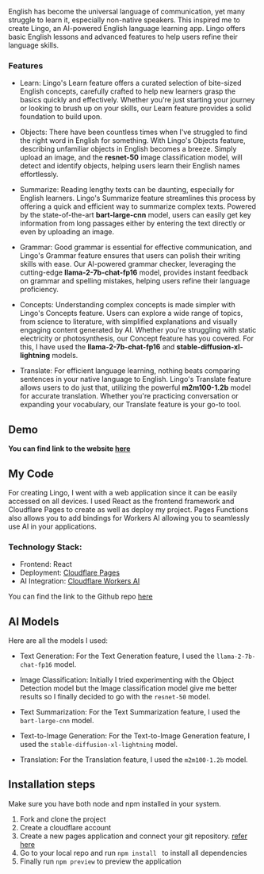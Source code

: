 English has become the universal language of communication, yet many struggle to learn it, especially non-native speakers. This inspired me to create Lingo, an AI-powered English language learning app. Lingo offers basic English lessons and advanced features to help users refine their language skills.

### Features

- Learn: Lingo's Learn feature offers a curated selection of bite-sized English concepts, carefully crafted to help new learners grasp the basics quickly and effectively. Whether you're just starting your journey or looking to brush up on your skills, our Learn feature provides a solid foundation to build upon.

- Objects: There have been countless times when I've struggled to find the right word in English for something. With Lingo's Objects feature, describing unfamiliar objects in English becomes a breeze. Simply upload an image, and the **resnet-50** image classification model, will detect and identify objects, helping users learn their English names effortlessly.

- Summarize: Reading lengthy texts can be daunting, especially for English learners. Lingo's Summarize feature streamlines this process by offering a quick and efficient way to summarize complex texts. Powered by the state-of-the-art **bart-large-cnn** model, users can easily get key information from long passages either by entering the text directly or even by uploading an image.

- Grammar: Good grammar is essential for effective communication, and Lingo's Grammar feature ensures that users can polish their writing skills with ease. Our AI-powered grammar checker, leveraging the cutting-edge **llama-2-7b-chat-fp16** model, provides instant feedback on grammar and spelling mistakes, helping users refine their language proficiency.

- Concepts: Understanding complex concepts is made simpler with Lingo's Concepts feature. Users can explore a wide range of topics, from science to literature, with simplified explanations and visually engaging content generated by AI. Whether you're struggling with static electricity or photosynthesis, our Concept feature has you covered. For this, I have used the **llama-2-7b-chat-fp16** and **stable-diffusion-xl-lightning** models.

- Translate: For efficient language learning, nothing beats comparing sentences in your native language to English. Lingo's Translate feature allows users to do just that, utilizing the powerful **m2m100-1.2b** model for accurate translation. Whether you're practicing conversation or expanding your vocabulary, our Translate feature is your go-to tool.

## Demo

**You can find link to the website [here](https://lingo.pages.dev/)**

## My Code

For creating Lingo, I went with a web application since it can be easily accessed on all devices. I used React as the frontend framework and Cloudflare Pages to create as well as deploy my project. Pages Functions also allows you to add bindings for Workers AI allowing you to seamlessly use AI in your applications.

### Technology Stack:

- Frontend: React
- Deployment: [Cloudflare Pages](https://developers.cloudflare.com/pages/)
- AI Integration: [Cloudflare Workers AI](https://developers.cloudflare.com/workers-ai/)

You can find the link to the Github repo [here](https://github.com/Nupoor10/lingo)

## AI Models

Here are all the models I used:

- Text Generation: For the Text Generation feature, I used the ```llama-2-7b-chat-fp16``` model.

- Image Classification: Initially I tried experimenting with the Object Detection model but the Image classification model give me better results so I finally decided to go with the ```resnet-50``` model.

- Text Summarization: For the Text Summarization feature, I used the ```bart-large-cnn``` model.

- Text-to-Image Generation: For the Text-to-Image Generation feature, I used the ```stable-diffusion-xl-lightning``` model.

- Translation: For the Translation feature, I used the ```m2m100-1.2b``` model.

## Installation steps

Make sure you have both node and npm installed in your system.

1. Fork and clone the project
2. Create a cloudflare account
3. Create a new pages application and connect your git repository. [refer here](https://developers.cloudflare.com/pages/get-started/git-integration/)
4. Go to your local repo and run ```npm install ``` to install all dependencies 
5. Finally run ```npm preview``` to preview the application